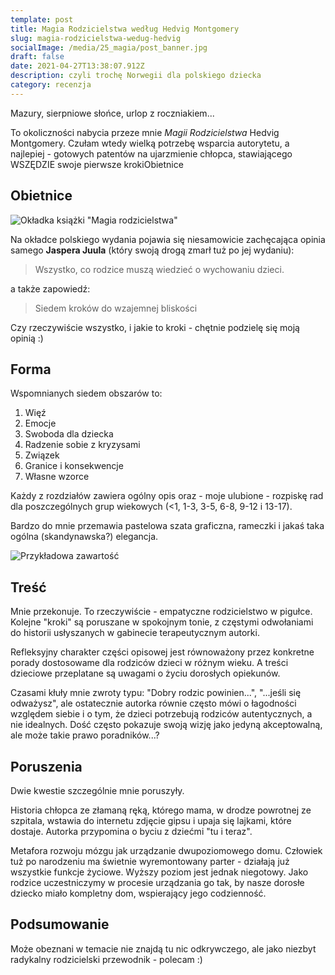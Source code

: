 ```yaml
---
template: post
title: Magia Rodzicielstwa według Hedvig Montgomery
slug: magia-rodzicielstwa-wedug-hedvig
socialImage: /media/25_magia/post_banner.jpg
draft: false
date: 2021-04-27T13:38:07.912Z
description: czyli trochę Norwegii dla polskiego dziecka
category: recenzja
---
```

Mazury, sierpniowe słońce, urlop z roczniakiem...

To okoliczności nabycia przeze mnie *Magii Rodzicielstwa* Hedvig Montgomery. Czułam wtedy wielką potrzebę wsparcia autorytetu, a najlepiej - gotowych patentów na ujarzmienie chłopca, stawiającego WSZĘDZIE swoje pierwsze krokiObietnice

## Obietnice

![Okładka książki "Magia rodzicielstwa"](/media/25_magia/20210421_212318.jpg "Okładka")

Na okładce polskiego wydania pojawia się niesamowicie zachęcająca opinia samego **Jaspera Juula** (który swoją drogą zmarł tuż po jej wydaniu):

> Wszystko, co rodzice muszą wiedzieć o wychowaniu dzieci.

a także zapowiedź:

> Siedem kroków do wzajemnej bliskości 

Czy rzeczywiście wszystko, i jakie to kroki - chętnie podzielę się moją opinią :) 

## Forma

Wspomnianych siedem obszarów to:

1. Więź
2. Emocje
3. Swoboda dla dziecka
4. Radzenie sobie z kryzysami
5. Związek
6. Granice i konsekwencje
7. Własne wzorce

Każdy z rozdziałów zawiera ogólny opis oraz - moje ulubione - rozpiskę rad dla poszczególnych grup wiekowych (<1, 1-3, 3-5, 6-8, 9-12 i 13-17).

Bardzo do mnie przemawia pastelowa szata graficzna, rameczki i jakaś taka ogólna (skandynawska?) elegancja.


![Przykładowa zawartość](/media/25_magia/20210421_212356.jpg "Przykładowa zawartość")

## Treść

Mnie przekonuje. To rzeczywiście - empatyczne rodzicielstwo w pigułce. Kolejne "kroki" są poruszane w spokojnym tonie, z częstymi odwołaniami do historii usłyszanych w gabinecie terapeutycznym autorki.

Refleksyjny charakter części opisowej jest równoważony przez konkretne porady dostosowame dla rodziców dzieci w różnym wieku. A treści dzieciowe przeplatane są uwagami o życiu dorosłych opiekunów. 

Czasami kłuły mnie zwroty typu: "Dobry rodzic powinien...", "...jeśli się odważysz", ale ostatecznie autorka równie często mówi o łagodności względem siebie i o tym, że dzieci potrzebują rodziców autentycznych, a nie idealnych. Dość często pokazuje swoją wizję jako jedyną akceptowalną, ale może takie prawo poradników...?

## Poruszenia

Dwie kwestie szczególnie mnie poruszyły.

Historia chłopca ze złamaną ręką, którego mama, w drodze powrotnej ze szpitala, wstawia do internetu zdjęcie gipsu i upaja się lajkami, które dostaje. Autorka przypomina o byciu z dziećmi "tu i teraz".

Metafora rozwoju mózgu jak urządzanie dwupoziomowego domu. Człowiek tuż po narodzeniu ma świetnie wyremontowany parter - działają już wszystkie funkcje życiowe. Wyższy poziom jest jednak niegotowy. Jako rodzice uczestniczymy w procesie urządzania go tak, by nasze dorosłe dziecko miało kompletny dom, wspierający jego codzienność.

## Podsumowanie

Może obeznani w temacie nie znajdą tu nic odkrywczego, ale jako niezbyt radykalny rodzicielski przewodnik - polecam :)
